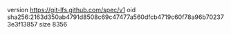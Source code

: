 version https://git-lfs.github.com/spec/v1
oid sha256:2163d350ab4791d8508c69c47477a560dfcb4719c60f78a96b702373e3f13857
size 8356
